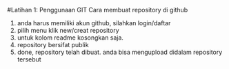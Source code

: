 #Latihan 1: Penggunaan GIT
 Cara membuat repository di github

1. anda harus memiliki akun github, silahkan login/daftar
2. pilih menu klik new/creat repository
3. untuk kolom readme kosongkan saja.
4. repository bersifat publik
5. done, repository telah dibuat. anda bisa mengupload didalam repository tersebut

